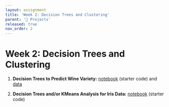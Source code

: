 ```yaml
---
layout: assignment
title: 'Week 2: Decision Trees and Clustering'
parent: '📝 Projects'
released: true
nav_order: 2
---
```


# Week 2: Decision Trees and Clustering

1. **Decision Trees to Predict Wine Variety:** [notebook][wine-notebook] (starter code) and [data][wine-data]

2. **Decision Trees and/or KMeans Analysis for Iris Data:** [notebook][iris-notebook] (starter code)

[wine-notebook]: https://colab.research.google.com/drive/1MOXr5F1Ciw_k2S0uDmVtf3IG9MqcQQJq?usp=sharing
[wine-data]: https://drive.google.com/drive/u/2/folders/1GbkRCaA_ISemUcMjvzLnaYC5MLBoeq2v
[iris-notebook]: https://drive.google.com/file/d/1DNCOssyIgRw4a-3VhZSZgzshySZLw6Z3/view?usp=sharing
